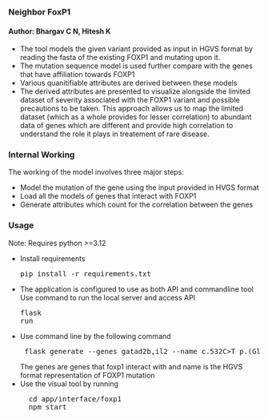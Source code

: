 ### Neighbor FoxP1 

#### Author: Bhargav C N, Hitesh K

- The tool models the given variant provided as input in HGVS format by reading the fasta of the existing FOXP1 and mutating upon it.
- The mutation sequence model is used further compare with the genes that have affiliation towards FOXP1
- Various quanitifiable attributes are derived between these models
- The derived attributes are presented to visualize alongside the limited dataset of severity associated with the FOXP1 variant and possible precautions to be taken. This approach allows us to map the limited dataset (which as a whole provides for lesser correlation) to abundant data of genes which are different and provide high correlation to understand the role it plays in treatement of rare disease.



### Internal Working
The working of the model involves three major steps:
- Model the mutation of the gene using the input provided in HVGS format
- Load all the models of genes that interact with FOXP1
- Generate attributes which count for the correlation between the genes


### Usage
Note: Requires python >=3.12 
- Install requirements<pre>pip install -r requirements.txt</pre>
- The application is configured to use as both API and commandline tool
  Use command to run the local server and access API <pre>flask run</pre>
- Use command line by the following command
  <pre> flask generate --genes gatad2b,il2 --name c.532C>T p.(Gln178*)</pre>
  The genes are genes that foxp1 interact with and name is the HGVS format representation of FOXP1 mutation
  <br/>
- Use the visual tool by running
  <pre>
    cd app/interface/foxp1
    npm start
  </pre>



